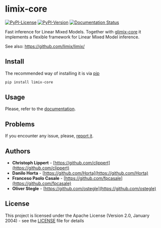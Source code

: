 # limix-core

[![PyPI-License](https://img.shields.io/pypi/l/limix_core.svg?style=flat-square)](https://pypi.python.org/pypi/limix_core/) [![PyPI-Version](https://img.shields.io/pypi/v/limix_core.svg?style=flat-square)](https://pypi.python.org/pypi/limix_core/)
[![Documentation Status](https://readthedocs.org/projects/limix-core/badge/?style=flat-square&version=1.0.x)](https://limix-core.readthedocs.io/)

Fast inference for Linear Mixed Models.
Together with [glimix-core](https://github.com/limix/glimix-core/) it
implements a flexible framework for Linear Mixed Model inference.

See also: https://github.com/limix/limix/

## Install

The recommended way of installing it is via
[pip](https://pypi.python.org/pypi/pip)
```bash
pip install limix-core
```

## Usage

Please, refer to the [documentation](https://limix-core.readthedocs.org).

## Problems

If you encounter any issue, please, [report it](https://github.com/limix/limix-core/issues/new).

## Authors

* **Christoph Lippert** - [https://github.com/clippert](https://github.com/clippert)
* **Danilo Horta** - [https://github.com/Horta](https://github.com/Horta)
* **Franceso Paolo Casale** - [https://github.com/fpcasale](https://github.com/fpcasale)
* **Oliver Stegle** - [https://github.com/ostegle](https://github.com/ostegle)

## License

This project is licensed under the Apache License (Version 2.0, January 2004) -
see the [LICENSE](LICENSE) file for details
